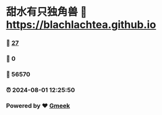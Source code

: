 # 甜水有只独角兽 :link: https://blachlachtea.github.io 
### :page_facing_up: [27](https://blachlachtea.github.io/tag.html) 
### :speech_balloon: 0 
### :hibiscus: 56570 
### :alarm_clock: 2024-08-01 12:25:50 
### Powered by :heart: [Gmeek](https://github.com/Meekdai/Gmeek)
